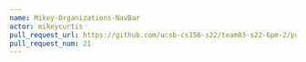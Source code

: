 ```yaml
---
name: Mikey-Organizations-NavBar
actor: mikeycurtis
pull_request_url: https://github.com/ucsb-cs156-s22/team03-s22-6pm-2/pull/21
pull_request_num: 21
---
```

